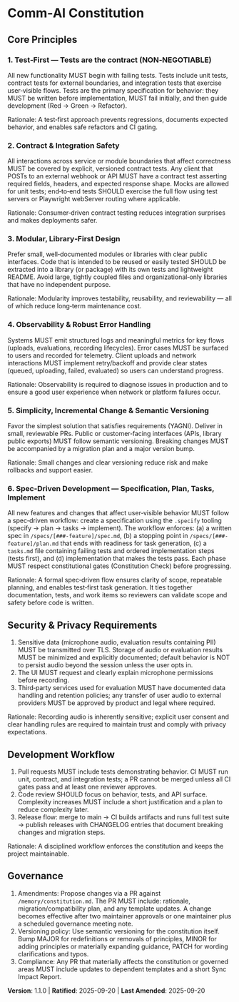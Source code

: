 <!--
Sync Impact Report

- Version change: 1.0.0 → 1.1.0
- Modified principles:
   - Added: "Spec‑Driven Development — Specification, Plan, Tasks, Implement"
   - Existing principles retained: Test‑First; Contract & Integration Safety; Modular Library‑First; Observability; Simplicity & Semantic Versioning
- Added sections: none (principles extended only)
- Removed sections: none
- Templates updated:
   - `.specify/templates/plan-template.md` ✅ updated (Constitution Check section filled with gates based on principles)
   - `.specify/templates/spec-template.md` ✅ updated (convention footer bumped to v1.1.0)
   - `.specify/templates/tasks-template.md` ✅ updated (convention footer bumped to v1.1.0)
   - `.specify/templates/agent-file-template.md` ✅ updated (placeholders filled with project information)
   - `.github/copilot-instructions.md` ✅ updated (regenerated with current project data)
- Follow‑up TODOs:
    - None - all templates now in sync with constitution v1.1.0

-- End Sync Impact Report
-->

# Comm‑AI Constitution

## Core Principles

### 1. Test‑First — Tests are the contract (NON‑NEGOTIABLE)
All new functionality MUST begin with failing tests. Tests include unit tests, contract tests for
external boundaries, and integration tests that exercise user‑visible flows. Tests are the
primary specification for behavior: they MUST be written before implementation, MUST fail
initially, and then guide development (Red → Green → Refactor).

Rationale: A test‑first approach prevents regressions, documents expected behavior, and
enables safe refactors and CI gating.

### 2. Contract & Integration Safety
All interactions across service or module boundaries that affect correctness MUST be covered
by explicit, versioned contract tests. Any client that POSTs to an external webhook or API
MUST have a contract test asserting required fields, headers, and expected response shape.
Mocks are allowed for unit tests; end‑to‑end tests SHOULD exercise the full flow using test
servers or Playwright webServer routing where applicable.

Rationale: Consumer‑driven contract testing reduces integration surprises and makes
deployments safer.

### 3. Modular, Library‑First Design
Prefer small, well‑documented modules or libraries with clear public interfaces. Code that
is intended to be reused or easily tested SHOULD be extracted into a library (or package)
with its own tests and lightweight README. Avoid large, tightly coupled files and
organizational‑only libraries that have no independent purpose.

Rationale: Modularity improves testability, reusability, and reviewability — all of which
reduce long‑term maintenance cost.

### 4. Observability & Robust Error Handling
Systems MUST emit structured logs and meaningful metrics for key flows (uploads, evaluations,
recording lifecycles). Error cases MUST be surfaced to users and recorded for telemetry.
Client uploads and network interactions MUST implement retry/backoff and provide clear
states (queued, uploading, failed, evaluated) so users can understand progress.

Rationale: Observability is required to diagnose issues in production and to ensure a good
user experience when network or platform failures occur.

### 5. Simplicity, Incremental Change & Semantic Versioning
Favor the simplest solution that satisfies requirements (YAGNI). Deliver in small, reviewable
PRs. Public or customer‑facing interfaces (APIs, library public exports) MUST follow
semantic versioning. Breaking changes MUST be accompanied by a migration plan and a
major version bump.

Rationale: Small changes and clear versioning reduce risk and make rollbacks and support
easier.

### 6. Spec‑Driven Development — Specification, Plan, Tasks, Implement
All new features and changes that affect user‑visible behavior MUST follow a spec‑driven
workflow: create a specification using the `.specify` tooling (specify → plan → tasks →
implement). The workflow enforces: (a) a written spec in `/specs/[###-feature]/spec.md`,
(b) a stopping point in `/specs/[###-feature]/plan.md` that ends with readiness for task
generation, (c) a `tasks.md` file containing failing tests and ordered implementation
steps (tests first), and (d) implementation that makes the tests pass. Each phase MUST
respect constitutional gates (Constitution Check) before progressing.

Rationale: A formal spec‑driven flow ensures clarity of scope, repeatable planning, and
enables test‑first task generation. It ties together documentation, tests, and work items
so reviewers can validate scope and safety before code is written.

## Security & Privacy Requirements
1. Sensitive data (microphone audio, evaluation results containing PII) MUST be transmitted
   over TLS. Storage of audio or evaluation results MUST be minimized and explicitly
   documented; default behavior is NOT to persist audio beyond the session unless the user
   opts in.
2. The UI MUST request and clearly explain microphone permissions before recording.
3. Third‑party services used for evaluation MUST have documented data handling and
   retention policies; any transfer of user audio to external providers MUST be approved by
   product and legal where required.

Rationale: Recording audio is inherently sensitive; explicit user consent and clear handling
rules are required to maintain trust and comply with privacy expectations.

## Development Workflow
1. Pull requests MUST include tests demonstrating behavior. CI MUST run unit, contract, and
   integration tests; a PR cannot be merged unless all CI gates pass and at least one
   reviewer approves.
2. Code review SHOULD focus on behavior, tests, and API surface. Complexity increases MUST
   include a short justification and a plan to reduce complexity later.
3. Release flow: merge to main → CI builds artifacts and runs full test suite → publish
   releases with CHANGELOG entries that document breaking changes and migration steps.

Rationale: A disciplined workflow enforces the constitution and keeps the project maintainable.

## Governance
1. Amendments: Propose changes via a PR against `/memory/constitution.md`. The PR MUST
   include: rationale, migration/compatibility plan, and any template updates. A change
   becomes effective after two maintainer approvals or one maintainer plus a scheduled
   governance meeting note.
2. Versioning policy: Use semantic versioning for the constitution itself. Bump MAJOR for
   redefinitions or removals of principles, MINOR for adding principles or materially
   expanding guidance, PATCH for wording clarifications and typos.
3. Compliance: Any PR that materially affects the constitution or governed areas MUST
   include updates to dependent templates and a short Sync Impact Report.

**Version**: 1.1.0 | **Ratified**: 2025-09-20 | **Last Amended**: 2025-09-20